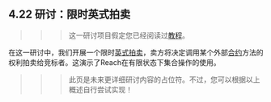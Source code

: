 ## 4.22 研讨：限时英式拍卖

> > > 这一研讨项目假定您已经阅读过[教程](https://docs.reach.sh/tut.html)。

在这一研讨中，我们开展一个限时[英式拍卖](https://en.wikipedia.org/wiki/English_auction)，卖方将决定调用某个外部[合约](https://docs.reach.sh/ref-model.html#%28tech._contract%29)方法的权利拍卖给竞标者。这演示了Reach在有限状态下集合操作的使用。

> > > 此页是未来更详细研讨内容的占位符。不过，您可以根据以上概述自行尝试实现！